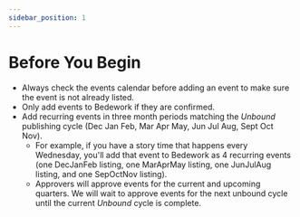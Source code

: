 ```yaml
---
sidebar_position: 1
---
```


# Before You Begin
- Always check the events calendar before adding an event to make sure the event is not already listed.
- Only add events to Bedework if they are confirmed.
- Add recurring events in three month periods matching the _Unbound_ publishing cycle (Dec Jan Feb, Mar Apr May, Jun Jul Aug, Sept Oct Nov).
    -	For example, if you have a story time that happens every Wednesday, you'll add that event to Bedework as 4 recurring events (one DecJanFeb listing, one MarAprMay listing, one JunJulAug listing, and one SepOctNov listing).
    - Approvers will approve events for the current and upcoming quarters. We will wait to approve events for the next unbound cycle until the current _Unbound_ cycle is complete.
